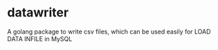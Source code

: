 # datawriter
A golang package to write csv files, which can be used easily for LOAD DATA INFILE in MySQL
